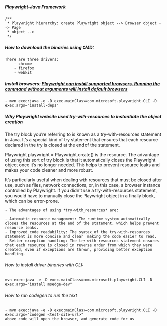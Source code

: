 ##### Playwright-Java Framework

	/**
	 * Playwright hierarchy: create Playwright object --> Browser object --> Page
	 * object -->
	 */


##### How to download the binaries using CMD:
	There are three drivers:
		- chrome
		- firefox
		- webkit
		
##### Install browsers: [Playwright can install supported browsers. Running the command without arguments will install default browsers](https://playwright.dev/java/docs/browsers#install-browsers)
	- mvn exec:java -e -D exec.mainClass=com.microsoft.playwright.CLI -D exec.args="install-deps"
	

##### Why Playwright website used **try-with-resources** to instantiate the object creation	
The try block you’re referring to is known as a try-with-resources statement in Java. It’s a special kind of try statement that ensures that each resource declared in the try is closed at the end of the statement.

Playwright playwright = Playwright.create() is the resource. The advantage of using this sort of try block is that it automatically closes the Playwright object once it’s no longer needed. This helps to prevent resource leaks and makes your code cleaner and more robust.

It’s particularly useful when dealing with resources that must be closed after use, such as files, network connections, or, in this case, a browser instance controlled by Playwright. If you didn't use a try-with-resources statement, you would have to manually close the Playwright object in a finally block, which can be error-prone.

	- The advantages of using *try-with_resources* are:

	- Automatic resource management: The runtime system automatically closes the resources at the end of the statement, which helps prevent resource leaks.
	- Improved code readability: The syntax of the try-with-resources statement is more concise and clear, making the code easier to read.
	- Better exception handling: The try-with-resources statement ensures that each resource is closed in reverse order from which they were created, even if exceptions are thrown, providing better exception handling.
	

###### How to install driver binaries with CLI:
	mvn exec:java -e -D exec.mainClass=com.microsoft.playwright.CLI -D exec.args="install msedge-dev"
	
	
	
###### How to run codegen to run the text
	- mvn exec:java -e -D exec:mainClass=com.microsoft.playwright.CLI -D exec.args="codegen <test-site-url>"
	above code will open the browser, and generate code for us
	
